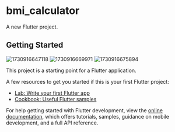 # bmi_calculator

A new Flutter project.

## Getting Started
![1730916647118](https://github.com/user-attachments/assets/d6467092-5076-4e17-ac34-7a1843cb227b) ![1730916669971](https://github.com/user-attachments/assets/c68ede68-6319-498a-82b5-86698936b681) ![1730916675894](https://github.com/user-attachments/assets/e5952679-8a92-46fd-8c0d-1f43fda6d318)




This project is a starting point for a Flutter application.

A few resources to get you started if this is your first Flutter project:

- [Lab: Write your first Flutter app](https://docs.flutter.dev/get-started/codelab)
- [Cookbook: Useful Flutter samples](https://docs.flutter.dev/cookbook)

For help getting started with Flutter development, view the
[online documentation](https://docs.flutter.dev/), which offers tutorials,
samples, guidance on mobile development, and a full API reference.
